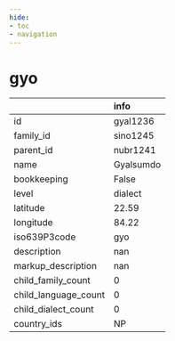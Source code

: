 ```yaml
---
hide:
- toc
- navigation
---
```

# gyo
|                      | info      |
|:---------------------|:----------|
| id                   | gyal1236  |
| family_id            | sino1245  |
| parent_id            | nubr1241  |
| name                 | Gyalsumdo |
| bookkeeping          | False     |
| level                | dialect   |
| latitude             | 22.59     |
| longitude            | 84.22     |
| iso639P3code         | gyo       |
| description          | nan       |
| markup_description   | nan       |
| child_family_count   | 0         |
| child_language_count | 0         |
| child_dialect_count  | 0         |
| country_ids          | NP        |